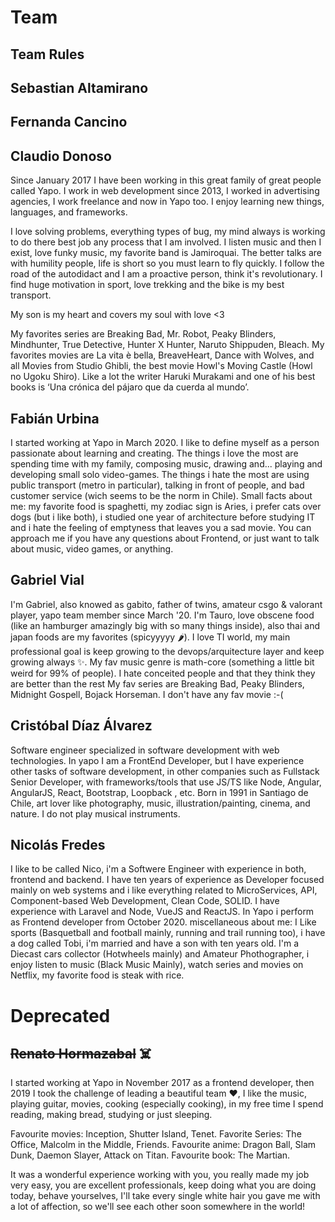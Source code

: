 # Team

## Team Rules

## Sebastian Altamirano

## Fernanda Cancino

## Claudio Donoso
Since January 2017 I have been working in this great family of great people called Yapo. I work in web development since 2013, I worked in advertising agencies, I work freelance and now in Yapo too. I enjoy learning new things, languages​​, and frameworks.

I love solving problems, everything types of bug, my mind always is working to do there best job any process that I am involved. I listen music and then I exist, love funky music, my favorite band is Jamiroquai. The better talks are with humility people, life is short so you must learn to fly quickly. I follow the road of the autodidact and I am a proactive person, think it's revolutionary.  I find huge motivation in sport, love trekking and the bike is my best transport. 

My son is my heart and covers my soul with love <3

My favorites series are Breaking Bad, Mr. Robot, Peaky Blinders, Mindhunter, True Detective, Hunter X Hunter, Naruto Shippuden, Bleach. My favorites movies are La vita è bella, BreaveHeart, Dance with Wolves, and all Movies from Studio Ghibli, the best movie Howl's Moving Castle (Howl no Ugoku Shiro). Like a lot the writer Haruki Murakami and one of his best books is ‘Una crónica del pájaro que da cuerda al mundo’.

## Fabián Urbina

I started working at Yapo in March 2020. I like to define myself as a person passionate about learning and creating. The things i love the most are spending time with my family, composing music, drawing and... playing and developing small solo video-games. The things i hate the most are using public transport (metro in particular), talking in front of people, and bad customer service (wich seems to be the norm in Chile). Small facts about me: my favorite food is spaghetti, my zodiac sign is Aries, i prefer cats over dogs (but i like both), i studied one year of architecture before studying IT and i hate the feeling of emptyness that leaves you a sad movie. You can approach me if you have any questions about Frontend, or just want to talk about music, video games, or anything.

## Gabriel Vial

I'm Gabriel, also knowed as gabito, father of twins, amateur csgo & valorant player, yapo team member since March '20.
I'm Tauro, love obscene food (like an hamburger amazingly big with so many things inside), also thai and japan foods are my favorites (spicyyyyy 🌶).
I love TI world, my main professional goal is keep growing to the devops/arquitecture layer and keep growing always ✨.
My fav music genre is math-core (something a little bit weird for 99% of people).
I hate conceited people and that they think they are better than the rest
My fav series are Breaking Bad, Peaky Blinders, Midnight Gospell, Bojack Horseman.
I don't have any fav movie :-(

## Cristóbal Díaz Álvarez

Software engineer specialized in software development with web technologies. In yapo I am a FrontEnd Developer, but I have experience other tasks of software development, in other companies such as Fullstack Senior Developer, with frameworks/tools that use JS/TS like Node, Angular, AngularJS, React, Bootstrap, Loopback , etc. Born in 1991 in Santiago de Chile, art lover like photography, music, illustration/painting, cinema, and nature. I do not play musical instruments.

## Nicolás Fredes

I like to be called Nico, i'm a Softwere Engineer with experience in both, frontend and backend. I have ten years of experience as Developer focused mainly on web systems and i like everything related to MicroServices, API, Component-based Web Development, Clean Code, SOLID. I have experience with Laravel and Node, VueJS and ReactJS. In Yapo i perform as Frontend developer from October 2020. miscellaneous about me: I Like sports (Basquetball and football mainly, running and trail running too), i have a dog called Tobi, i'm married and have a son with ten years old. I'm a Diecast cars collector (Hotwheels mainly) and Amateur Phothographer, i enjoy listen to music (Black Music Mainly), watch series and movies on Netflix, my favorite food is steak with rice.

# Deprecated

## ~~Renato Hormazabal~~ ☠️

I started working at Yapo in November 2017 as a frontend developer, then 2019 I took the challenge of leading a beautiful team ❤️, I like the music, playing guitar, movies, cooking (especially cooking), in my free time I spend reading, making bread, studying or just sleeping.

Favourite movies: Inception, Shutter Island, Tenet.
Favorite Series: The Office, 
Malcolm in the Middle, Friends.
Favourite anime: Dragon Ball, Slam Dunk, Daemon Slayer, Attack on Titan.
Favourite book: The Martian.

  It was a wonderful experience working with you, you really made my job very easy, you are excellent professionals, keep doing what you are doing today, behave yourselves, I'll take every single white hair you gave me with a lot of affection, so we'll see each other soon somewhere in the world!